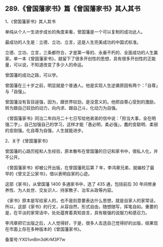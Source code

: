 ## 289.《曾国藩家书》篇《曾国藩家书》其人其书
1、《曾国藩家书》其人其书


单纯从个人一生进步成长的角度来看，曾国藩是一个可以复制的成功达人。


最成功的人生是：立德、立功、立言，这是人生完美成功的中国式标准。


立德、立功、立言，三条都符合，才是第一等的、永垂不朽的、全面成功的人生赢家。单一本《曾国藩家书》，就留下了很多开创性的思想，具有很多开创性的正能量，可以说，不知道改变了多少人的命运。


曾国藩的成功之路，可以学。


曾国藩在三十岁之前，明显就是个普通人。他是实现人生逆袭原因有两个：「自尊」与「自强」。


曾国藩没有盲目逞强，因为，跟世界较劲，是没意义的。他把自尊心受到的激励，转为跟自己较劲的动力，向内求、跟自己斗，化动力为自强。


《曾国藩家书》同治二年四月二十七日写给他弟弟的信中说：「担当大事，全在明强二字」，自己加强自己的学习，这样才能「愚必明，柔必强」，蠢的变聪明、柔弱的变刚强。化自尊为自强，人生就能进步。


2、关于《曾国藩家书》


曾国藩的心路历程和人生经验，原本散布在曾国藩的日记和家书中，很私人化，并不公开。


《曾国藩家书》却被公开出版，在曾国藩死后第 7 年，李鸿章兄弟，就编校了最早的《曾文正公家书》，借以表明自家的心迹。


这部《家书》，从曾国藩 1400 多通家书中，选了 435 通，包括前后 30 年间修身养性、为人处世、交友识人、持家教子、治军从政等内容。


《家书》原本是写给家人的，也不是刻意要表达什么思想，就是自家人的家常话，所以，这部《家书》的行文，从容自然，形式自由，随想随写，挥笔自如。重要的是，在平淡的家常话中，处处蕴育着真知良言，具有极强的说服力和感召力。


李鸿章把它出版之后，人人觉得好，于是，很多人去选自己觉得好的出版，结果现在市面上存在多种版本的《曾国藩家书》。


备案号:YX01vnBm3dKrM3P7w

